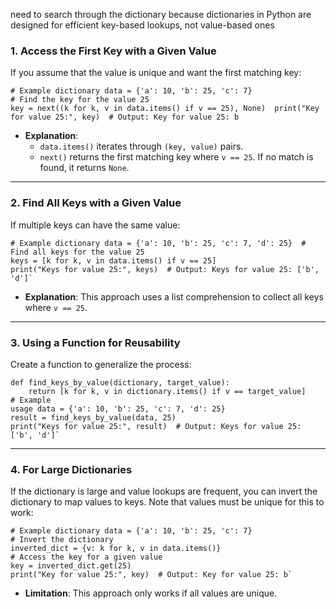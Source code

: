need to search through the dictionary because dictionaries in Python are designed for efficient key-based lookups, not value-based ones

### **1. Access the First Key with a Given Value**

If you assume that the value is unique and want the first matching key:

```
# Example dictionary data = {'a': 10, 'b': 25, 'c': 7}  
# Find the key for the value 25 
key = next((k for k, v in data.items() if v == 25), None)  print("Key for value 25:", key)  # Output: Key for value 25: b
```

- **Explanation**:
    - `data.items()` iterates through `(key, value)` pairs.
    - `next()` returns the first matching key where `v == 25`. If no match is found, it returns `None`.

---

### **2. Find All Keys with a Given Value**

If multiple keys can have the same value:
```
# Example dictionary data = {'a': 10, 'b': 25, 'c': 7, 'd': 25}  # Find all keys for the value 25 
keys = [k for k, v in data.items() if v == 25]  
print("Keys for value 25:", keys)  # Output: Keys for value 25: ['b', 'd']`
```
- **Explanation**: This approach uses a list comprehension to collect all keys where `v == 25`.

---

### **3. Using a Function for Reusability**

Create a function to generalize the process:
```
def find_keys_by_value(dictionary, target_value):     
	return [k for k, v in dictionary.items() if v == target_value]  
# Example 
usage data = {'a': 10, 'b': 25, 'c': 7, 'd': 25} 
result = find_keys_by_value(data, 25)  
print("Keys for value 25:", result)  # Output: Keys for value 25: ['b', 'd']`
```
---

### **4. For Large Dictionaries**

If the dictionary is large and value lookups are frequent, you can invert the dictionary to map values to keys. Note that values must be unique for this to work:
```
# Example dictionary data = {'a': 10, 'b': 25, 'c': 7}  
# Invert the dictionary 
inverted_dict = {v: k for k, v in data.items()}  
# Access the key for a given value 
key = inverted_dict.get(25)  
print("Key for value 25:", key)  # Output: Key for value 25: b`
```
- **Limitation**: This approach only works if all values are unique.
